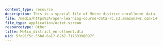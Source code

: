 ```yaml
---
content_type: resource
description: This is a special file of Metro district enrollment data.
file: /media/https%3A/open-learning-course-data-rc.s3.amazonaws.com/14-33-economics-research-and-communication-spring-2012/5fa91f5c55bd6a17826771733398097f_Metco_district_enrollment.dta
file_type: application/octet-stream
resourcetype: Other
title: Metco_district_enrollment.dta
uid: 5fa91f5c-55bd-6a17-8267-71733398097f
---
```

